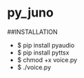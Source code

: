# py_juno

##INSTALLATION

* $ pip install pyaudio
* $ pip install pyttsx
* $ chmod +x voice.py
* $ ./voice.py
